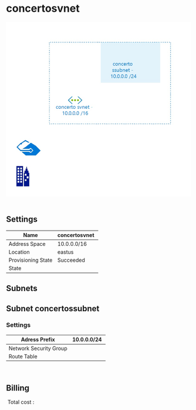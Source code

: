 # concertosvnet
![Cloudockit](../assets/24033b1639e745f48a98f888730f26bf.jpg) 
## Settings


| Name | concertosvnet  |
| --- | --- |
| Address Space | 10.0.0.0/16  |
| Location | eastus  |
| Provisioning State | Succeeded  |
| State |   |


## Subnets

## Subnet concertossubnet

### Settings


| Adress Prefix | 10.0.0.0/24  |
| --- | --- |
| Network Security Group |   |
| Route Table |   |

 
## Billing
 Total cost : 
